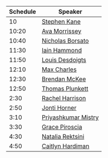 | Schedule | Speaker |
| -------- | ------- |
| 10 | [Stephen Kane](friday/stephen-kane.md) |
| 10:20 | [Ava Morrissey](friday/ava-morrissey.md) |
| 10:40 | [Nicholas Borsato](friday/nicholas-borsato.md) |
| 11:30 | [Iain Hammond](friday/iain-hammond.md) |
| 11:50 | [Louis Desdoigts](friday/louis-desdoigts.md) |
| 12:10 | [Max Charles](friday/max-charles.md) |
| 12:30 | [Brendan McKee](friday/brendan-mckee.md) |
| 12:50 | [Thomas Plunkett](friday/thomas-plunkett.md) |
| 2:30 | [Rachel Harrison](friday/rachel-harrison.md) |
| 2:50 | [Jonti Horner](friday/jonti-horner.md) |
| 3:10 | [Priyashkumar Mistry](friday/priyashkumar-mistry.md) |
| 3:30 | [Grace Piroscia](friday/grace-piroscia.md) |
| 4:30 | [Natalia Rektsini](friday/natalia-rektsini.md) |
| 4:50 | [Caitlyn Hardiman](friday/caitlyn-hardiman.md) |
